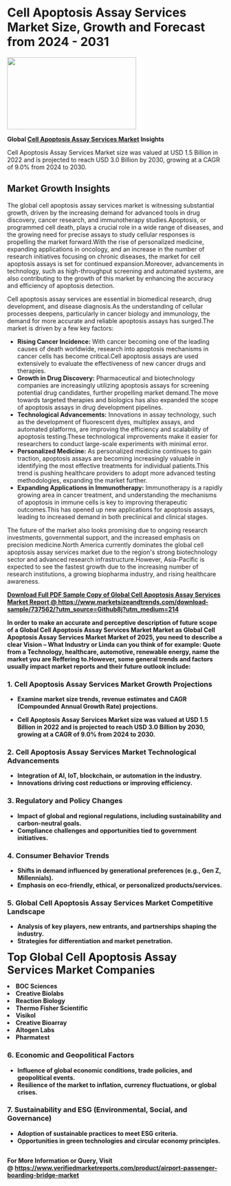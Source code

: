 <H1>Cell Apoptosis Assay Services Market Size, Growth and Forecast from 2024 - 2031</H1><img class="aligncenter size-medium wp-image-584254" src="https://thirdeyenews.in/wp-content/uploads/2024/09/Global-Market-Research-300x168.jpeg" alt="" width="300" height="168" /><p><strong>Global&nbsp;<a href="https://www.marketsizeandtrends.com/download-sample/737562/?utm_source=Github8j?utm_medium=214">Cell Apoptosis Assay Services Market</a> Insights</strong></p><p>Cell Apoptosis Assay Services Market size was valued at USD 1.5 Billion in 2022 and is projected to reach USD 3.0 Billion by 2030, growing at a CAGR of 9.0% from 2024 to 2030.</p><p><h2>Market Growth Insights</h2> <p>The global cell apoptosis assay services market is witnessing substantial growth, driven by the increasing demand for advanced tools in drug discovery, cancer research, and immunotherapy studies.Apoptosis, or programmed cell death, plays a crucial role in a wide range of diseases, and the growing need for precise assays to study cellular responses is propelling the market forward.With the rise of personalized medicine, expanding applications in oncology, and an increase in the number of research initiatives focusing on chronic diseases, the market for cell apoptosis assays is set for continued expansion.Moreover, advancements in technology, such as high-throughput screening and automated systems, are also contributing to the growth of this market by enhancing the accuracy and efficiency of apoptosis detection.<strong><a href="#"></a></strong></p> <p>Cell apoptosis assay services are essential in biomedical research, drug development, and disease diagnosis.As the understanding of cellular processes deepens, particularly in cancer biology and immunology, the demand for more accurate and reliable apoptosis assays has surged.The market is driven by a few key factors:</p> <ul> <li><strong>Rising Cancer Incidence:</strong> With cancer becoming one of the leading causes of death worldwide, research into apoptosis mechanisms in cancer cells has become critical.Cell apoptosis assays are used extensively to evaluate the effectiveness of new cancer drugs and therapies.</li> <li><strong>Growth in Drug Discovery:</strong> Pharmaceutical and biotechnology companies are increasingly utilizing apoptosis assays for screening potential drug candidates, further propelling market demand.The move towards targeted therapies and biologics has also expanded the scope of apoptosis assays in drug development pipelines.</li> <li><strong>Technological Advancements:</strong> Innovations in assay technology, such as the development of fluorescent dyes, multiplex assays, and automated platforms, are improving the efficiency and scalability of apoptosis testing.These technological improvements make it easier for researchers to conduct large-scale experiments with minimal error.</li> <li><strong>Personalized Medicine:</strong> As personalized medicine continues to gain traction, apoptosis assays are becoming increasingly valuable in identifying the most effective treatments for individual patients.This trend is pushing healthcare providers to adopt more advanced testing methodologies, expanding the market further.</li> <li><strong>Expanding Applications in Immunotherapy:</strong> Immunotherapy is a rapidly growing area in cancer treatment, and understanding the mechanisms of apoptosis in immune cells is key to improving therapeutic outcomes.This has opened up new applications for apoptosis assays, leading to increased demand in both preclinical and clinical stages.</li> </ul> <p>The future of the market also looks promising due to ongoing research investments, governmental support, and the increased emphasis on precision medicine.North America currently dominates the global cell apoptosis assay services market due to the region's strong biotechnology sector and advanced research infrastructure.However, Asia-Pacific is expected to see the fastest growth due to the increasing number of research institutions, a growing biopharma industry, and rising healthcare awareness.</p> <strong><a href="#"></p><p><span class=""><strong>Download Full PDF Sample Copy of Global Cell Apoptosis Assay Services Market Report</strong> @ <a href="https://www.marketsizeandtrends.com/download-sample/737562/?utm_source=Github8j?utm_medium=214" target="_blank">https://www.marketsizeandtrends.com/download-sample/737562/?utm_source=Github8j?utm_medium=214</a></span></p><p>In order to make an accurate and perceptive description of future scope of a Global&nbsp;Cell Apoptosis Assay Services Market Market as Global&nbsp;Cell Apoptosis Assay Services Market Market of 2025, you need to describe a clear Vision &ndash; What Industry or Linda can you think of for example: Quote from a Technology, healthcare, automotive, renewable energy, name the market you are Reffering to.However, some general trends and factors usually impact market reports and their future outlook include:</p><h3>1.&nbsp;<strong>Cell Apoptosis Assay Services Market Growth Projections</strong></h3><ul><li>Examine market size trends, revenue estimates and CAGR (Compounded Annual Growth Rate) projections.</li><li><p>Cell Apoptosis Assay Services Market size was valued at USD 1.5 Billion in 2022 and is projected to reach USD 3.0 Billion by 2030, growing at a CAGR of 9.0% from 2024 to 2030.</p></li></ul><h3>2.&nbsp;<strong>Cell Apoptosis Assay Services Market Technological Advancements</strong></h3><ul><li>Integration of AI, IoT, blockchain, or automation in the industry.</li><li>Innovations driving cost reductions or improving efficiency.</li></ul><h3>3.&nbsp;<strong>Regulatory and Policy Changes</strong></h3><ul><li>Impact of global and regional regulations, including sustainability and carbon-neutral goals.</li><li>Compliance challenges and opportunities tied to government initiatives.</li></ul><h3>4.&nbsp;<strong>Consumer Behavior Trends</strong></h3><ul><li>Shifts in demand influenced by generational preferences (e.g., Gen Z, Millennials).</li><li>Emphasis on eco-friendly, ethical, or personalized products/services.</li></ul><h3>5.&nbsp;<strong>Global Cell Apoptosis Assay Services Market Competitive Landscape</strong></h3><ul><li>Analysis of key players, new entrants, and partnerships shaping the industry.</li><li>Strategies for differentiation and market penetration.</li></ul><p data-pm-slice="1 1 []"><span style="color: inherit; font-family: inherit; font-size: 25px;">Top Global Cell Apoptosis Assay Services Market Companies</span></p><div class="" data-test-id=""><p><li>BOC Sciences</li><li> Creative Biolabs</li><li> Reaction Biology</li><li> Thermo Fisher Scientific</li><li> Visikol</li><li> Creative Bioarray</li><li> Altogen Labs</li><li> Pharmatest</li></p></div><h3>6.&nbsp;<strong>Economic and Geopolitical Factors</strong></h3><ul><li>Influence of global economic conditions, trade policies, and geopolitical events.</li><li>Resilience of the market to inflation, currency fluctuations, or global crises.</li></ul><h3>7.&nbsp;<strong>Sustainability and ESG (Environmental, Social, and Governance)</strong></h3><ul><li>Adoption of sustainable practices to meet ESG criteria.</li><li>Opportunities in green technologies and circular economy principles.</li></ul><h2><strong style="font-size: 14px;">For More Information or Query, Visit @&nbsp;</strong><a style="background-color: #ffffff; font-size: 14px;" href="https://www.marketsizeandtrends.com/report/cell-apoptosis-assay-services-market/" target="_blank">https://www.verifiedmarketreports.com/product/airport-passenger-boarding-bridge-market</a></h2>